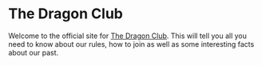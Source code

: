# The Dragon Club
Welcome to the official site for [The Dragon Club](https://scratch.mit.edu/studios/30844654). This will tell you all you need to know about our rules, how to join as well as some interesting facts about our past.
